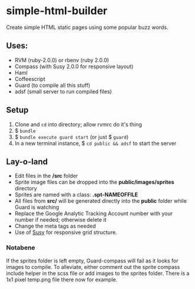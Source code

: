 simple-html-builder
===================

Create simple HTML static pages using some popular buzz words.

## Uses:

* RVM (ruby-2.0.0) or rbenv (ruby 2.0.0)
* Compass (with Susy 2.0.0 for responsive layout)
* Haml
* Coffeescript
* Guard (to compile all this stuff)
* adsf (small server to run compiled files)

## Setup

1. Clone and `cd` into directory; allow rvmrc do it's thing
2. $ `bundle`
3. $ `bundle execute guard start` (or just $ `guard`)
4. In a new terminal instance, $ `cd public && adsf` to start the server

## Lay-o-land

* Edit files in the **/src** folder
* Sprite image files can be dropped into the **public/images/sprites** directory
* Sprites are named with a class: **.spt-NAMEOFFILE**
* All files from **src/** will be generated directly into the **public** folder while Guard is watching
* Replace the Google Analytic Tracking Account number with your number if needed; otherwise delete it
* Change the meta tags as needed
* Use of [Susy](http://susy.oddbird.net/guides/getting-started/) for responsive grid structure.

### Notabene

If the sprites folder is left empty, Guard-compass will fail as it looks for images to compile. To alleviate, either comment out the sprite compass include helper in the scss file or add images to the sprites folder. There is a 1x1 pixel temp.png file there now for example.
